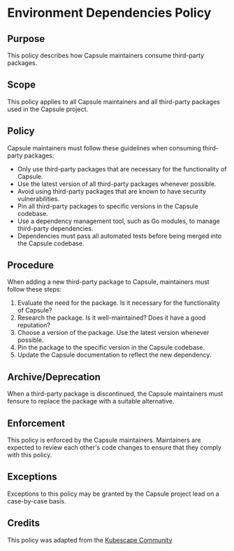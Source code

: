 # Environment Dependencies Policy

## Purpose

This policy describes how Capsule maintainers consume third-party packages.

## Scope

This policy applies to all Capsule maintainers and all third-party packages used in the Capsule project.

## Policy

Capsule maintainers must follow these guidelines when consuming third-party packages:

- Only use third-party packages that are necessary for the functionality of Capsule.
- Use the latest version of all third-party packages whenever possible.
- Avoid using third-party packages that are known to have security vulnerabilities.
- Pin all third-party packages to specific versions in the Capsule codebase.
- Use a dependency management tool, such as Go modules, to manage third-party dependencies.
- Dependencies must pass all automated tests before being merged into the Capsule codebase.

## Procedure

When adding a new third-party package to Capsule, maintainers must follow these steps:

1. Evaluate the need for the package. Is it necessary for the functionality of Capsule?
2. Research the package. Is it well-maintained? Does it have a good reputation?
3. Choose a version of the package. Use the latest version whenever possible.
4. Pin the package to the specific version in the Capsule codebase.
5. Update the Capsule documentation to reflect the new dependency.

## Archive/Deprecation

When a third-party package is discontinued, the Capsule maintainers must fensure to replace the package with a suitable alternative.

## Enforcement

This policy is enforced by the Capsule maintainers.
Maintainers are expected to review each other's code changes to ensure that they comply with this policy.

## Exceptions

Exceptions to this policy may be granted by the Capsule project lead on a case-by-case basis.

## Credits

This policy was adapted from the [Kubescape Community](https://github.com/kubescape/kubescape/blob/master/docs/environment-dependencies-policy.md)

